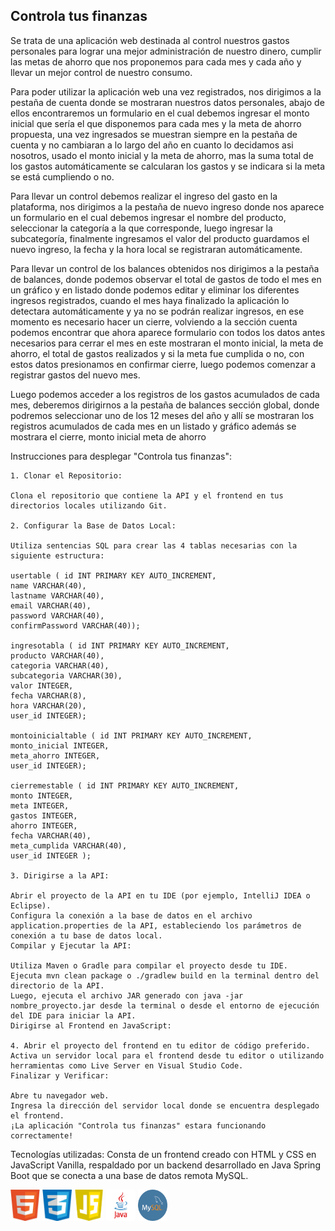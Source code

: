 <h2><strong>Controla tus finanzas</strong></h2>
<p>Se trata de una aplicación web destinada al control nuestros gastos personales para lograr 
una mejor administración de nuestro dinero, cumplir las metas de ahorro que nos proponemos para cada mes
y cada año y llevar un mejor control de nuestro consumo.</p>
<p>Para poder utilizar la aplicación web una vez registrados, nos dirigimos a la pestaña
de cuenta donde se mostraran nuestros datos personales, abajo de ellos encontraremos un formulario en 
el cual debemos ingresar el monto inicial que sería el que disponemos para cada mes y la meta de ahorro propuesta,
una vez ingresados se muestran siempre en la pestaña de cuenta y no cambiaran a lo largo del año en cuanto lo 
decidamos asi nosotros, usado el monto inicial y la meta de ahorro, mas la suma total de los gastos automáticamente
se calcularan los gastos y se indicara si la meta se está cumpliendo o no.
</p>
<p>Para llevar un control debemos realizar el ingreso del gasto en la plataforma,  nos dirigimos
a la pestaña de nuevo ingreso donde nos aparece un formulario en el cual debemos ingresar el nombre del producto, 
seleccionar la categoría a la que corresponde, luego ingresar la subcategoría, 
finalmente ingresamos el valor del producto guardamos el nuevo ingreso, la fecha y la hora local se
registraran automáticamente.
</p> 
<p>Para llevar un control de los balances obtenidos nos dirigimos a la pestaña de balances, donde podemos observar el 
total de gastos de todo el mes en un gráfico y en listado donde podemos editar y eliminar los diferentes ingresos 
registrados, cuando el mes haya finalizado la aplicación lo detectara automáticamente y ya no se podrán 
realizar ingresos, en ese momento es necesario hacer un cierre, volviendo a la sección cuenta podemos 
encontrar que ahora aparece formulario con todos los datos antes necesarios para cerrar el mes en este
mostraran el monto inicial, la meta de ahorro, el total de gastos realizados y si la meta fue cumplida o no, 
con estos datos presionamos en confirmar cierre, luego podemos comenzar a registrar gastos del nuevo mes.</p> 
<p>Luego podemos acceder a los registros de los gastos acumulados de cada mes, deberemos dirigirnos a la pestaña de balances sección global, 
donde podremos seleccionar uno de los 12 meses del año y allí se mostraran los registros acumulados de cada mes en un listado y 
gráfico además se mostrara el cierre, monto inicial meta de ahorro</p>


Instrucciones para desplegar "Controla tus finanzas":

    1. Clonar el Repositorio:
    
    Clona el repositorio que contiene la API y el frontend en tus directorios locales utilizando Git.
    
    2. Configurar la Base de Datos Local:
    
    Utiliza sentencias SQL para crear las 4 tablas necesarias con la siguiente estructura:

    usertable ( id INT PRIMARY KEY AUTO_INCREMENT,
    name VARCHAR(40), 
    lastname VARCHAR(40), 
    email VARCHAR(40), 
    password VARCHAR(40), 
    confirmPassword VARCHAR(40)); 
    
    ingresotabla ( id INT PRIMARY KEY AUTO_INCREMENT, 
    producto VARCHAR(40), 
    categoria VARCHAR(40), 
    subcategoria VARCHAR(30), 
    valor INTEGER, 
    fecha VARCHAR(8),
    hora VARCHAR(20),
    user_id INTEGER);

    montoinicialtable ( id INT PRIMARY KEY AUTO_INCREMENT, 
    monto_inicial INTEGER, 
    meta_ahorro INTEGER, 
    user_id INTEGER);

    cierremestable ( id INT PRIMARY KEY AUTO_INCREMENT, 
    monto INTEGER, 
    meta INTEGER, 
    gastos INTEGER, 
    ahorro INTEGER, 
    fecha VARCHAR(40), 
    meta_cumplida VARCHAR(40), 
    user_id INTEGER );

    3. Dirigirse a la API:
    
    Abrir el proyecto de la API en tu IDE (por ejemplo, IntelliJ IDEA o Eclipse).
    Configura la conexión a la base de datos en el archivo application.properties de la API, estableciendo los parámetros de conexión a tu base de datos local.
    Compilar y Ejecutar la API:
    
    Utiliza Maven o Gradle para compilar el proyecto desde tu IDE.
    Ejecuta mvn clean package o ./gradlew build en la terminal dentro del directorio de la API.
    Luego, ejecuta el archivo JAR generado con java -jar nombre_proyecto.jar desde la terminal o desde el entorno de ejecución del IDE para iniciar la API.
    Dirigirse al Frontend en JavaScript:
    
    4. Abrir el proyecto del frontend en tu editor de código preferido.
    Activa un servidor local para el frontend desde tu editor o utilizando herramientas como Live Server en Visual Studio Code.
    Finalizar y Verificar:
    
    Abre tu navegador web.
    Ingresa la dirección del servidor local donde se encuentra desplegado el frontend.
    ¡La aplicación "Controla tus finanzas" estara funcionando correctamente!

Tecnologías utilizadas:
Consta de un frontend creado con HTML y CSS en JavaScript Vanilla, respaldado por un backend desarrollado en 
Java Spring Boot que se conecta a una base de datos remota MySQL.
<div display = "flex" justify-content = "space-evenly" width = "90%">
  <div     background-color = "rgba(0, 0, 0, 0.507)"></div>
  <img src="/img_readme/logohtml.png" width="47" height="50"/> 

  <img src="/img_readme/logocss.png" width="47" height="50"/> 
 
  <img src="/img_readme/logojs.png" width="47" height="50"/>
  
  <img src="/img_readme/logojava.png" width="47" height="50"/>
  
  <img src="/img_readme/logomysql.png" width="47" height="50"/> 

</div>
